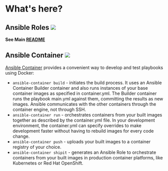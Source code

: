# What's here?

## Ansible Roles <img src="https://img.shields.io/badge/Implementation%20Status-Prod-blue.svg" />

**See Main [README](https://github.com/gsa/catalog-deploy)**

## Ansible Container <img src="https://img.shields.io/badge/Implementation%20Status-WIP-red.svg" /> 

[Ansible Container](https://github.com/ansible/ansible-container) provides a convenient way to develop and test playbooks using Docker:

* `ansible-container build` - initiates the build process. It uses an Ansible Container Builder container and also runs instances of your base container images as specified in container.yml. The Builder container runs the playbook main.yml against them, committing the results as new images. Ansible communicates with the other containers through the container engine, not through SSH.
* `ansible-container run` - orchestrates containers from your built images together as described by the container.yml file. In your development environment, the container.yml can specify overrides to make development faster without having to rebuild images for every code change.
* `ansible-container push` - uploads your built images to a container registry of your choice.
* `ansible-container shipit` - generates an Ansible Role to orchestrate containers from your built images in production container platforms, like Kubernetes or Red Hat OpenShift.
